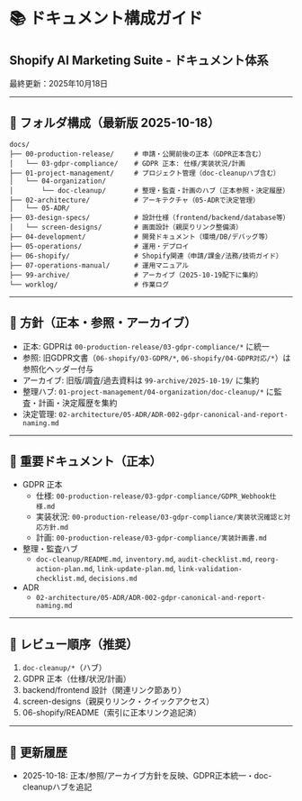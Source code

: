 # 📚 ドキュメント構成ガイド

## Shopify AI Marketing Suite - ドキュメント体系

最終更新：2025年10月18日

---

## 📁 フォルダ構成（最新版 2025-10-18）
```
docs/
├── 00-production-release/     # 申請・公開前後の正本（GDPR正本含む）
│   └── 03-gdpr-compliance/    # GDPR 正本: 仕様/実装状況/計画
├── 01-project-management/     # プロジェクト管理（doc-cleanupハブ含む）
│   └── 04-organization/
│       └── doc-cleanup/       # 整理・監査・計画のハブ（正本参照・決定履歴）
├── 02-architecture/           # アーキテクチャ（05-ADRで決定管理）
│   └── 05-ADR/
├── 03-design-specs/           # 設計仕様（frontend/backend/database等）
│   └── screen-designs/        # 画面設計（親戻りリンク整備済）
├── 04-development/            # 開発ドキュメント（環境/DB/デバッグ等）
├── 05-operations/             # 運用・デプロイ
├── 06-shopify/                # Shopify関連（申請/課金/法務/技術ガイド）
├── 07-operations-manual/      # 運用マニュアル
├── 99-archive/                # アーカイブ（2025-10-19配下に集約）
└── worklog/                   # 作業ログ
```

---

## 🎯 方針（正本・参照・アーカイブ）
- 正本: GDPRは `00-production-release/03-gdpr-compliance/*` に統一
- 参照: 旧GDPR文書（`06-shopify/03-GDPR/*`, `06-shopify/04-GDPR対応/*`）は参照化ヘッダー付与
- アーカイブ: 旧版/調査/過去資料は `99-archive/2025-10-19/` に集約
- 整理ハブ: `01-project-management/04-organization/doc-cleanup/*` に監査・計画・決定履歴を集約
- 決定管理: `02-architecture/05-ADR/ADR-002-gdpr-canonical-and-report-naming.md`

---

## 📌 重要ドキュメント（正本）
- GDPR 正本
  - 仕様: `00-production-release/03-gdpr-compliance/GDPR_Webhook仕様.md`
  - 実装状況: `00-production-release/03-gdpr-compliance/実装状況確認と対応方針.md`
  - 計画: `00-production-release/03-gdpr-compliance/実装計画書.md`
- 整理・監査ハブ
  - `doc-cleanup/README.md`, `inventory.md`, `audit-checklist.md`, `reorg-action-plan.md`, `link-update-plan.md`, `link-validation-checklist.md`, `decisions.md`
- ADR
  - `02-architecture/05-ADR/ADR-002-gdpr-canonical-and-report-naming.md`

---

## 🧭 レビュー順序（推奨）
1) `doc-cleanup/*`（ハブ）
2) GDPR 正本（仕様/状況/計画）
3) backend/frontend 設計（関連リンク節あり）
4) screen-designs（親戻りリンク・クイックアクセス）
5) 06-shopify/README（索引に正本リンク追記済）

---

## 📝 更新履歴
- 2025-10-18: 正本/参照/アーカイブ方針を反映、GDPR正本統一・doc-cleanupハブを追記
